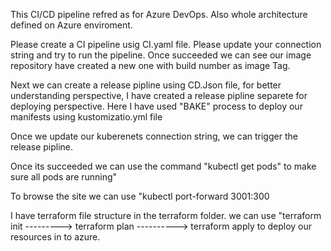 This CI/CD pipeline refred as for Azure DevOps. Also whole architecture defined on Azure enviroment.

Please create a CI pipeline usig CI.yaml file. Please update your connection string and try to run the pipeline. Once succeeded we can see our image repository have created a new one with build number as image Tag.

Next we can create a release pipline using CD.Json file, for better understanding perspective, I have created a release pipline separete for deploying perspective. Here I have used "BAKE" process to deploy our manifests using kustomizatio.yml file

Once we update our kuberenets connection string, we can trigger the release pipline. 

Once its succeeded we can use the command "kubectl get pods" to make sure all pods are running"

To browse the site we can use "kubectl port-forward <podname> 3001:300 

I have terraform file structure in the terraform folder. we can use "terraform init ---------> terraform plan ----------> terraform apply to deploy our resources in to azure.
